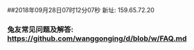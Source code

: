 ##2018年09月28日07时12分07秒 新址: 159.65.72.20
### 兔友常见问题及解答: https://github.com/wanggonging/d/blob/w/FAQ.md
